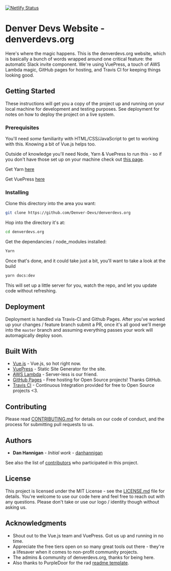 [![Netlify Status](https://api.netlify.com/api/v1/badges/0bd79c4e-c5d1-42b4-a33e-2a5630389064/deploy-status)](https://app.netlify.com/sites/denver-devs/deploys)

# Denver Devs Website - denverdevs.org

Here's where the magic happens. This is the denverdevs.org website, which is basically a bunch of words wrapped around one critical feature: the automatic Slack invite component. We're using VuePress, a touch of AWS Lambda magic, GitHub pages for hosting, and Travis CI for keeping things looking good.

## Getting Started

These instructions will get you a copy of the project up and running on your local machine for development and testing purposes. See deployment for notes on how to deploy the project on a live system.

### Prerequisites

You'll need _some_ familiarity with HTML/CSS/JavaScript to get to working with this. Knowing a bit of Vue.js helps too.

Outside of knowledge you'll need Node, Yarn & VuePress to run this - so if you don't have those set up on your machine check out [this page](https://changelog.com/posts/install-node-js-with-homebrew-on-os-x).

Get Yarn [here](https://yarnpkg.com/lang/en/docs/install/#mac-stable)

Get VuePress [here](https://vuepress.vuejs.org/guide/getting-started.html#global-installation)

### Installing

Clone this directory into the area you want:

```bash
git clone https://github.com/Denver-Devs/denverdevs.org
```

Hop into the directory it's at:

```bash
cd denverdevs.org
```

Get the dependancies / node_modules installed:

```bash
Yarn
```

Once that's done, and it could take just a bit, you'll want to take a look at the build

``` bash
yarn docs:dev
```

This will set up a little server for you, watch the repo, and let you update code without refreshing.


## Deployment

Deployment is handled via Travis-CI and Github Pages. After you've worked up your changes / feature branch submit a PR, once it's all good we'll merge into the `master` branch and assuming everything passes  your work will automagically deploy soon.

## Built With

* [Vue.js](http://www.dropwizard.io/1.0.2/docs/) - Vue.js, so hot right now.
* [VuePress](https://vuepress.vuejs.org/) - Static Site Generator for the site.
* [AWS Lambda](https://aws.amazon.com/lambda/) - Server-less is our friend.
* [GitHub Pages](https://pages.github.com/) - Free hosting for Open Source projects! Thanks GitHub.
* [Travis CI](https://travis-ci.org/) - Continuous Integration provided for free to Open Source projects <3.

## Contributing

Please read [CONTRIBUTING.md](CONTRIBUTING.md) for details on our code of conduct, and the process for submitting pull requests to us.

## Authors

* **Dan Hannigan** - *Initial work* - [danhannigan](https://github.com/danhannigan)

See also the list of [contributors](https://github.com/denver-devs/denverdevs.org/contributors) who participated in this project.

## License

This project is licensed under the MIT License - see the [LICENSE.md](LICENSE.md) file for details. You're welcome to use our code here and feel free to reach out with any questions. Please don't take or use our logo / identity though without asking us.

## Acknowledgments

* Shout out to the Vue.js team and VuePress. Got us up and running in no time.
* Appreciate the free tiers open on so many great tools out there - they're a lifesaver when it comes to non-profit community projects.
* The admins & community of denverdevs.org, thanks for being here.
* Also thanks to PurpleDoor for the rad [readme template](https://gist.github.com/PurpleBooth/109311bb0361f32d87a2).
